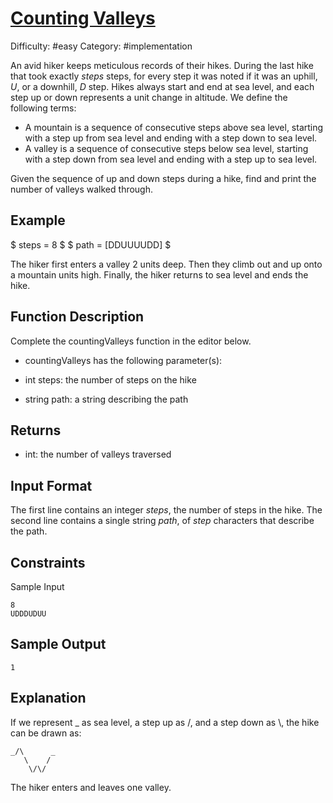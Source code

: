 # [Counting Valleys](https://www.hackerrank.com/challenges/counting-valleys)

Difficulty: #easy
Category: #implementation

An avid hiker keeps meticulous records of their hikes. During the last hike
that took exactly _steps_ steps, for every step it was noted if it was an
uphill, _U_, or a downhill, _D_ step. Hikes always start and end at sea
level, and each step up or down represents a  unit change in altitude.
We define the following terms:

- A mountain is a sequence of consecutive steps above sea level, starting
with a step up from sea level and ending with a step down to sea level.
- A valley is a sequence of consecutive steps below sea level, starting
with a step down from sea level and ending with a step up to sea level.

Given the sequence of up and down steps during a hike, find and print the
number of valleys walked through.

## Example

$ steps = 8 $
$ path = [DDUUUUDD] $

The hiker first enters a valley 2 units deep. Then they climb out and up
onto a mountain  units high. Finally, the hiker returns to sea level and
ends the hike.

## Function Description

Complete the countingValleys function in the editor below.

- countingValleys has the following parameter(s):

- int steps: the number of steps on the hike
- string path: a string describing the path

## Returns

- int: the number of valleys traversed

## Input Format

The first line contains an integer _steps_, the number of steps in the hike.
The second line contains a single string _path_, of _step_ characters that
describe the path.

## Constraints

Sample Input

```text
8
UDDDUDUU
```

## Sample Output

```text
1
```

## Explanation

If we represent _ as sea level, a step up as /, and a step down as \\, the
hike can be drawn as:

```text
_/\      _
   \    /
    \/\/
````

The hiker enters and leaves one valley.
